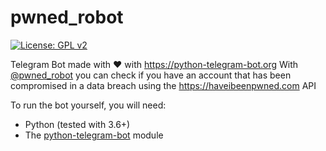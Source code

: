 # pwned_robot

[![License: GPL v2](https://img.shields.io/badge/License-GPL%20v2-blue.svg)](https://www.gnu.org/licenses/old-licenses/gpl-2.0.en.html) 

Telegram Bot made with ❤️ with https://python-telegram-bot.org
With [@pwned_robot](https://t.me/pwned_robot) you can check if you have an account that has been compromised in a data breach using the https://haveibeenpwned.com API

To run the bot yourself, you will need:
- Python (tested with 3.6+)
- The [python-telegram-bot](https://github.com/python-telegram-bot/python-telegram-bot) module
